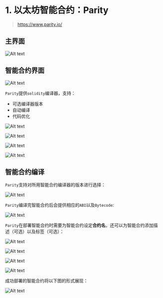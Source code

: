 # 1. 以太坊智能合约：Parity

> https://www.parity.io/

## 主界面

![Alt text](../../img/SmartContract/Parity/ParityUI_1.png)

## 智能合约界面

![Alt text](../../img/SmartContract/Parity/ParityUI_2.png)

`Parity`提供`solidity`编译器，支持：

- 可选编译器版本
- 自动编译
- 代码优化

![Alt text](../../img/SmartContract/Parity/ParityUI_3.png)

![Alt text](../../img/SmartContract/Parity/ParityUI_4.png)

![Alt text](../../img/SmartContract/Parity/ParityUI_5.png)

![Alt text](../../img/SmartContract/Parity/ParityUI_6.png)

## 智能合约编译

`Parity`支持对所用智能合约编译器的版本进行选择：

![Alt text](../../img/SmartContract/Parity/ParityDev_1.png)

`Parity`编译完智能合约后会提供相应的`ABI`以及`Bytecode`:

![Alt text](../../img/SmartContract/Parity/ParityDev_2.png)

`Parity`在部署智能合约时需要为智能合约设定**合约名**，还可以为智能合约添加描述（可选）以及标签（可选）：

![Alt text](../../img/SmartContract/Parity/ParityDev_3.png)

![Alt text](../../img/SmartContract/Parity/ParityDev_4.png)

![Alt text](../../img/SmartContract/Parity/ParityDev_5.png)

![Alt text](../../img/SmartContract/Parity/ParityDev_6.png)

成功部署的智能合约将以下图的形式展现：

![Alt text](../../img/SmartContract/Parity/ParityDev_7.png)
